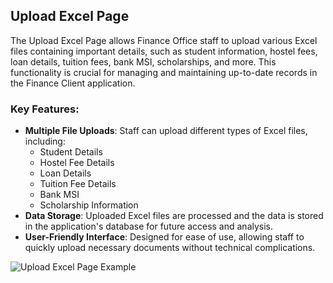 
## Upload Excel Page

The Upload Excel Page allows Finance Office staff to upload various Excel files containing important details, such as student information, hostel fees, loan details, tuition fees, bank MSI, scholarships, and more. This functionality is crucial for managing and maintaining up-to-date records in the Finance Client application.

### Key Features:
- **Multiple File Uploads**: Staff can upload different types of Excel files, including:
  - Student Details
  - Hostel Fee Details
  - Loan Details
  - Tuition Fee Details
  - Bank MSI
  - Scholarship Information
- **Data Storage**: Uploaded Excel files are processed and the data is stored in the application's database for future access and analysis.
- **User-Friendly Interface**: Designed for ease of use, allowing staff to quickly upload necessary documents without technical complications.


![Upload Excel Page Example](https://github.com/revanthkumarJ/Finance-Client/blob/main/images/Finance_UploadExcel.png)  

